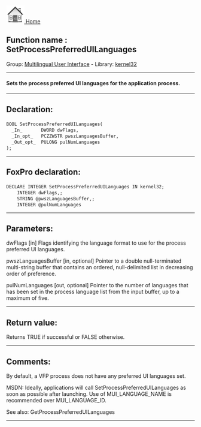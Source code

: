 [<img src="../../images/home.png"> Home ](https://github.com/VFPX/Win32API)  

## Function name : SetProcessPreferredUILanguages
Group: [Multilingual User Interface](../../functions_group.md#Multilingual_User_Interface)  -  Library: [kernel32](../../../libraries.md#kernel32)  
***  


#### Sets the process preferred UI languages for the application process.
***  


## Declaration:
```foxpro  
BOOL SetProcessPreferredUILanguages(
  _In_       DWORD dwFlags,
  _In_opt_   PCZZWSTR pwszLanguagesBuffer,
  _Out_opt_  PULONG pulNumLanguages
);  
```  
***  


## FoxPro declaration:
```foxpro  
DECLARE INTEGER SetProcessPreferredUILanguages IN kernel32;
	INTEGER dwFlags,;
	STRING @pwszLanguagesBuffer,;
	INTEGER @pulNumLanguages  
```  
***  


## Parameters:
dwFlags [in]
Flags identifying the language format to use for the process preferred UI languages.

pwszLanguagesBuffer [in, optional]
Pointer to a double null-terminated multi-string buffer that contains an ordered, null-delimited list in decreasing order of preference.

pulNumLanguages [out, optional]
Pointer to the number of languages that has been set in the process language list from the input buffer, up to a maximum of five.  
***  


## Return value:
Returns TRUE if successful or FALSE otherwise.  
***  


## Comments:
By default, a VFP process does not have any preferred UI languages set.  
  
MSDN: Ideally, applications will call SetProcessPreferredUILanguages as soon as possible after launching. Use of MUI_LANGUAGE_NAME is recommended over MUI_LANGUAGE_ID.  
  
See also: GetProcessPreferredUILanguages   
  
***  

